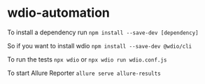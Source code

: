 # wdio-automation

To install a dependency run `npm install --save-dev [dependency]`

So if you want to install wdio `npm install --save-dev @wdio/cli`

To run the tests `npx wdio` or `npx wdio run wdio.conf.js`

To start Allure Reporter `allure serve allure-results`
